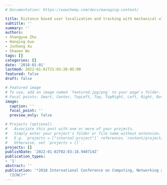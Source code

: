 ```yaml
---
# Documentation: https://wowchemy.com/docs/managing-content/

title: Distance based user localization and tracking with mechanical ultrasonic beamforming
subtitle: ''
summary: ''
authors:
- Shangyue Zhu
- Hanqing Guo
- Junhong Xu
- Shaoen Wu
tags: []
categories: []
date: '2018-01-01'
lastmod: 2022-01-01T21:03:20-05:00
featured: false
draft: false

# Featured image
# To use, add an image named `featured.jpg/png` to your page's folder.
# Focal points: Smart, Center, TopLeft, Top, TopRight, Left, Right, BottomLeft, Bottom, BottomRight.
image:
  caption: ''
  focal_point: ''
  preview_only: false

# Projects (optional).
#   Associate this post with one or more of your projects.
#   Simply enter your project's folder or file name without extension.
#   E.g. `projects = ["internal-project"]` references `content/project/deep-learning/index.md`.
#   Otherwise, set `projects = []`.
projects: []
publishDate: '2022-01-02T02:03:18.940714Z'
publication_types:
- '1'
abstract: ''
publication: '*2018 International Conference on Computing, Networking and Communications
  (ICNC)*'
---
```

